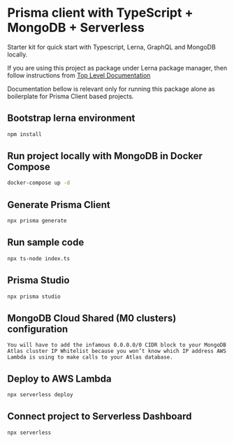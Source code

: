 # Prisma client with TypeScript + MongoDB + Serverless

Starter kit for quick start with Typescript, Lerna, GraphQL and MongoDB locally.

If you are using this project as package under Lerna package manager,
then follow instructions from [Top Level Documentation](https://github.com/artem-korolev/prismajs-mongodb-graphql-aws-lambda-starter-kit/tree/master/packages/prisma-client)

Documentation bellow is relevant only for running this package alone as
boilerplate for Prisma Client based projects.

## Bootstrap lerna environment

```bash
npm install
```

## Run project locally with MongoDB in Docker Compose

```bash
docker-compose up -d
```

## Generate Prisma Client

```bash
npx prisma generate
```

## Run sample code

```bash
npx ts-node index.ts
```

## Prisma Studio

```bash
npx prisma studio
```

## MongoDB Cloud Shared (M0 clusters) configuration

`You will have to add the infamous 0.0.0.0/0 CIDR block to your MongoDB Atlas cluster IP Whitelist because you won’t know which IP address AWS Lambda is using to make calls to your Atlas database.`

## Deploy to AWS Lambda

```bash
npx serverless deploy
```

## Connect project to Serverless Dashboard

```bash
npx serverless
```
